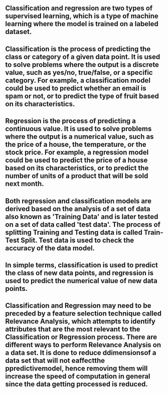 ## Classification and regression are two types of supervised learning, which is a type of machine learning where the model is trained on a labeled dataset.

## Classification is the process of predicting the class or category of a given data point. It is used to solve problems where the output is a discrete value, such as yes/no, true/false, or a specific category. For example, a classification model could be used to predict whether an email is spam or not, or to predict the type of fruit based on its characteristics.

## Regression is the process of predicting a continuous value. It is used to solve problems where the output is a numerical value, such as the price of a house, the temperature, or the stock price. For example, a regression model could be used to predict the price of a house based on its characteristics, or to predict the number of units of a product that will be sold next month.

## Both regression and classification models are derived based on the analysis of a set of data also known as 'Training Data' and is later tested on a set of data called 'test data'. The process of splitting Training and Testing data is called Train-Test Split. Test data is used to check the accuracy of the data model. 

## In simple terms, classification is used to predict the class of new data points, and regression is used to predict the numerical value of new data points.

## Classification and Regression may need to be preceded by a feature selection technique called Relevance Analysis, which attempts to identify attributes that are the most relevant to the Classification or Regression process. There are different ways to perform Relevance Analysis on a data set. It is done to reduce ddimensionsof a data set that will not eaffectthe ppredictivemodel, hence removing them will increase the speed of computation in general since the data getting processed is reduced.